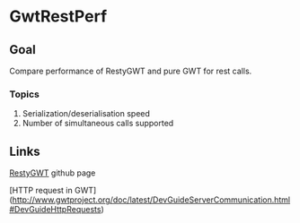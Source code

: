 # GwtRestPerf

## Goal

Compare performance of RestyGWT and pure GWT for rest calls.

### Topics

1. Serialization/deserialisation speed
2. Number of simultaneous calls supported

## Links

[RestyGWT](https://github.com/chirino/resty-gwt) github page

[HTTP request in GWT] (http://www.gwtproject.org/doc/latest/DevGuideServerCommunication.html#DevGuideHttpRequests)


